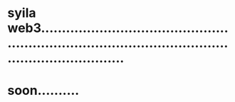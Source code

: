 # syila web3..............................................................................................................................
# soon..........
